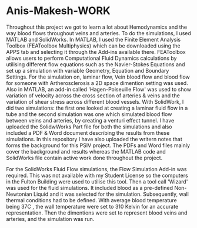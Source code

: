 # Anis-Makesh-WORK

Throughout this project we got to learn a lot about Hemodynamics and the way blood flows throughout veins and arteries. To do the simulations, I used MATLAB and SolidWorks. In MATLAB, I used the Finite Element Analysis Toolbox (FEAToolbox Multiphysics) which can be downloaded using the APPS tab and selecting it through the Add-ins available there. FEAToolbox allows users to perform Computational Fluid Dynamics calculations by utilising different flow equations such as the Navier-Stokes Equations and set up a simulation with variable Geometry, Equation and Boundary Settings. For the simulation on, laminar flow, Vein blood flow and blood flow for someone with Artherosclerosis a 2D space dimention setting was used. Also in MATLAB, an add-in called 'Hagen-Poiseuille Flow' was used to show variation of velocity across the cross section of arteries & veins and the variation of shear stress across different blood vessels. With SolidWork, I did two simulations: the first one looked at creating a laminar fluid flow in a tube and the second simulation was one which simulated blood flow between veins and arteries, by creating a venturi effect tunnel. I have uploaded the SolidwWorks Part file for both the simulations and also included a PDF & Word document describing the results from these simulations. In this repository I have also uploaded the writern notes that forms the background for this PSIV project. The PDFs and Word files mainly cover the background and results whereas the MATLAB code and SolidWorks file contain active work done throughout the project. 

For the SolidWorks Fluid Flow simulations, the Flow Simulation Add-in was required. This was not available with my Student License so the computers in the Fulton Building were used to utilise this tool. Then a tool call 'Wizard' was used for the fluid simulations. It included blood as a pre-defined Non-Newtonian Liquid and it was selected for the simulation. Subsequently, wall thermal conditions had to be defined. With average blood temperature being 37C , the wall temperature were  set to 310 Kelvin for an accurate representation. Then the dimentions were set to represent blood veins and arteries, and the simulation was run.
